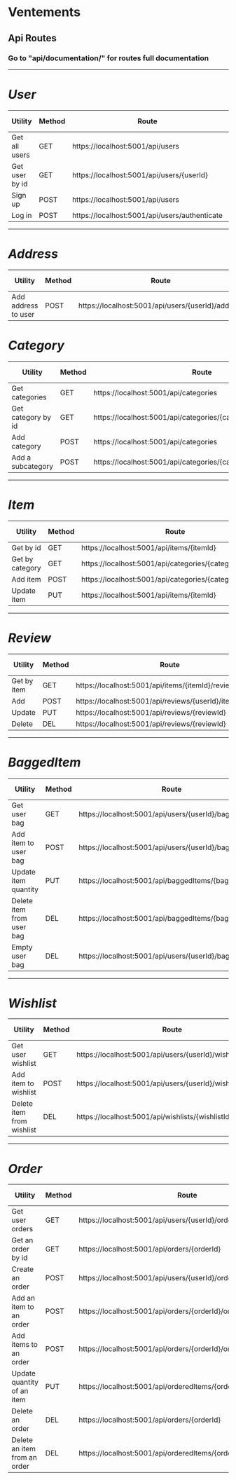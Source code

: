 # Ventements

## Api Routes

### Go to "api/documentation/" for routes full documentation

---

# _User_

| Utility        | Method | Route                                         | Role Required |
| -------------- | ------ | --------------------------------------------- | ------------- |
| Get all users  | GET    | https://localhost:5001/api/users              | Admin         |
| Get user by id | GET    | https://localhost:5001/api/users/{userId}     | User          |
| Sign up        | POST   | https://localhost:5001/api/users              | None          |
| Log in         | POST   | https://localhost:5001/api/users/authenticate | None          |

---

# _Address_

| Utility             | Method | Route                                             | Role Required |
| ------------------- | ------ | ------------------------------------------------- | ------------- |
| Add address to user | POST   | https://localhost:5001/api/users/{userId}/address | User          |

# _Category_

| Utility            | Method | Route                                                            | Role Required |
| ------------------ | ------ | ---------------------------------------------------------------- | ------------- |
| Get categories     | GET    | https://localhost:5001/api/categories                            | None          |
| Get category by id | GET    | https://localhost:5001/api/categories/{categoryId}/subcategories | None          |
| Add category       | POST   | https://localhost:5001/api/categories                            | Admin         |
| Add a subcategory  | POST   | https://localhost:5001/api/categories/{categoryId}/subcategories | Admin         |

---

# _Item_

| Utility         | Method | Route                                                    | Role Required |
| --------------- | ------ | -------------------------------------------------------- | ------------- |
| Get by id       | GET    | https://localhost:5001/api/items/{itemId}                | None          |
| Get by category | GET    | https://localhost:5001/api/categories/{categoryId}/items | None          |
| Add item        | POST   | https://localhost:5001/api/categories/{categoryId}/items | Admin         |
| Update item     | PUT    | https://localhost:5001/api/items/{itemId}                | Admin         |

---

# _Review_

| Utility     | Method | Route                                                     | Role Required |
| ----------- | ------ | --------------------------------------------------------- | ------------- |
| Get by item | GET    | https://localhost:5001/api/items/{itemId}/reviews         | None          |
| Add         | POST   | https://localhost:5001/api/reviews/{userId}/item/{itemId} | User          |
| Update      | PUT    | https://localhost:5001/api/reviews/{reviewId}             | User          |
| Delete      | DEL    | https://localhost:5001/api/reviews/{reviewId}             | Admin         |

---

# _BaggedItem_

| Utility                   | Method | Route                                                  | Role Required |
| ------------------------- | ------ | ------------------------------------------------------ | ------------- |
| Get user bag              | GET    | https://localhost:5001/api/users/{userId}/bag          | User          |
| Add item to user bag      | POST   | https://localhost:5001/api/users/{userId}/bag/{itemId} | User          |
| Update item quantity      | PUT    | https://localhost:5001/api/baggedItems/{baggedItemId}  | User          |
| Delete item from user bag | DEL    | https://localhost:5001/api/baggedItems/{baggedItemId}  | User          |
| Empty user bag            | DEL    | https://localhost:5001/api/users/{userId}/bag/empty    | User          |

---

# _Wishlist_

| Utility                   | Method | Route                                                       | Role Required |
| ------------------------- | ------ | ----------------------------------------------------------- | ------------- |
| Get user wishlist         | GET    | https://localhost:5001/api/users/{userId}/wishlist          | User          |
| Add item to wishlist      | POST   | https://localhost:5001/api/users/{userId}/wishlist/{itemId} | User          |
| Delete item from wishlist | DEL    | https://localhost:5001/api/wishlists/{wishlistId}           | User          |

---

# _Order_

| Utility                      | Method | Route                                                             | Role Required |
| ---------------------------- | ------ | ----------------------------------------------------------------- | ------------- |
| Get user orders              | GET    | https://localhost:5001/api/users/{userId}/orders                  | User          |
| Get an order by id           | GET    | https://localhost:5001/api/orders/{orderId}                       | User          |
| Create an order              | POST   | https://localhost:5001/api/users/{userId}/orders                  | User          |
| Add an item to an order      | POST   | https://localhost:5001/api/orders/{orderId}/orderedItems/{itemId} | User          |
| Add items to an order        | POST   | https://localhost:5001/api/orders/{orderId}/orderedItems          | User          |
| Update quantity of an item   | PUT    | https://localhost:5001/api/orderedItems/{orderedItemId}           | User          |
| Delete an order              | DEL    | https://localhost:5001/api/orders/{orderId}                       | User          |
| Delete an item from an order | DEL    | https://localhost:5001/api/orderedItems/{orderedItemId}           | User          |
